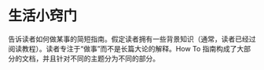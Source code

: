 # 生活小窍门

告诉读者如何做某事的简短指南。假定读者拥有一些背景知识（通常，读者已经过阅读教程）。读者专注于“做事”而不是长篇大论的解释。How To 指南构成了大部分的文档，并且针对不同的主题分为不同的部分。